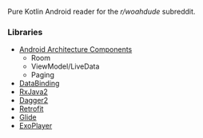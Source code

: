 Pure Kotlin Android reader for the *r/woahdude* subreddit.

### Libraries
* [Android Architecture Components][arch]
  * Room
  * ViewModel/LiveData
  * Paging
* [DataBinding][databinding]
* [RxJava2][rx]
* [Dagger2][dagger]
* [Retrofit][retrofit]
* [Glide][glide]
* [ExoPlayer][exoplayer]


[arch]: https://developer.android.com/arch
[rx]: https://github.com/ReactiveX/RxJava
[dagger]: https://github.com/google/dagger
[retrofit]: http://square.github.io/retrofit
[glide]: https://github.com/bumptech/glide
[databinding]: https://developer.android.com/topic/libraries/data-binding/
[exoplayer]: https://github.com/google/ExoPlayer
